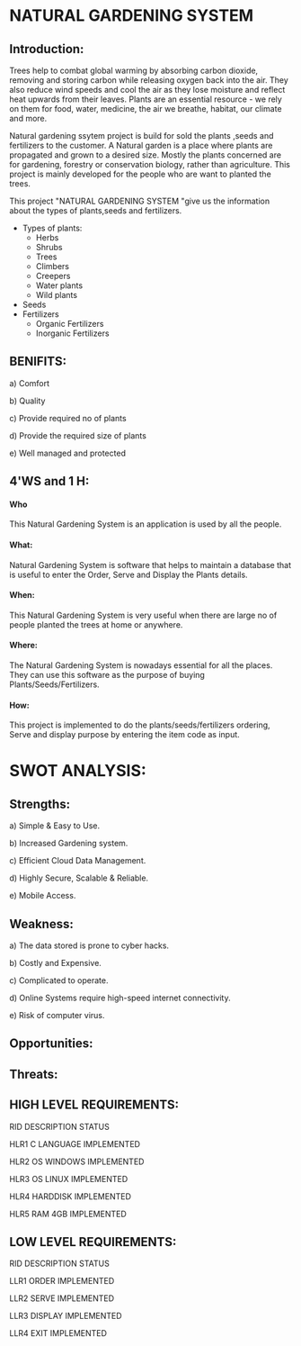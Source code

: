 # NATURAL GARDENING SYSTEM 

## Introduction:
Trees help to combat global warming by absorbing carbon dioxide, removing and storing carbon while releasing oxygen back into the air. They also reduce wind speeds and cool the air as they lose moisture and reflect heat upwards from their leaves. Plants are an essential resource - we rely on them for food, water, medicine, the air we breathe, habitat, our climate and more.

Natural gardening ssytem  project is build for sold the plants ,seeds and fertilizers to the customer. A Natural garden is a place where plants are propagated and grown to a desired size. Mostly the plants concerned are for gardening, forestry or conservation biology, rather than agriculture. This project is mainly developed for the people who are want to planted the trees.

This project "NATURAL GARDENING SYSTEM "give us the information about the types of plants,seeds and fertilizers.
 * Types of plants:
     * Herbs
     * Shrubs
     * Trees
     * Climbers
     * Creepers
     * Water plants
     * Wild plants
 * Seeds
 * Fertilizers
     * Organic Fertilizers
     * Inorganic Fertilizers

## BENIFITS:
a) Comfort

b) Quality

c) Provide required no of plants

d) Provide the required size of plants

e) Well managed and protected

## 4'WS and 1 H:

#### Who
This Natural Gardening  System is  an application is used by all the people.

####  What:
Natural Gardening System  is software that helps to maintain a database that is useful to enter the Order, Serve and Display the Plants details.

####  When:
This Natural Gardening System is very useful when there are large no of people planted the trees at home or anywhere.

#### Where:
The Natural Gardening System is nowadays essential for all the  places. They can use this software as the purpose of buying Plants/Seeds/Fertilizers.

####  How:
This project is implemented to do the plants/seeds/fertilizers ordering, Serve and  display purpose by entering the item code as input.

# SWOT ANALYSIS: 

## Strengths:
a) Simple & Easy to Use.

b) Increased Gardening system.

c) Efficient Cloud Data Management.

d) Highly Secure, Scalable & Reliable.

e) Mobile Access.

## Weakness:
a) The data stored is prone to cyber hacks.

b) Costly and Expensive.

c) Complicated to operate.

d) Online Systems require high-speed internet connectivity.

e) Risk of computer virus.

## Opportunities:

## Threats:


## HIGH LEVEL REQUIREMENTS:

RID	              DESCRIPTION	                STATUS

HLR1              C LANGUAGE   	              IMPLEMENTED

HLR2              OS WINDOWS                  IMPLEMENTED

HLR3              OS LINUX	                  IMPLEMENTED

HLR4              HARDDISK	                  IMPLEMENTED

HLR5              RAM 4GB                   	IMPLEMENTED

## LOW LEVEL REQUIREMENTS:

RID             	DESCRIPTION	                STATUS

LLR1      	        ORDER                     	IMPLEMENTED

LLR2	            SERVE	                      IMPLEMENTED

LLR3	            DISPLAY	                    IMPLEMENTED

LLR4	            EXIT                        IMPLEMENTED




